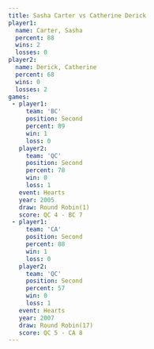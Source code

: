 ```yaml
---
title: Sasha Carter vs Catherine Derick
player1:                 
  name: Carter, Sasha    
  percent: 88            
  wins: 2                
  losses: 0              
player2:                 
  name: Derick, Catherine
  percent: 68            
  wins: 0                
  losses: 2              
games:
 - player1:          
     team: 'BC'      
     position: Second
     percent: 89     
     win: 1          
     loss: 0         
   player2:          
     team: 'QC'      
     position: Second
     percent: 78     
     win: 0          
     loss: 1         
   event: Hearts       
   year: 2005          
   draw: Round Robin(1)
   score: QC 4 - BC 7  
 - player1:          
     team: 'CA'      
     position: Second
     percent: 88     
     win: 1          
     loss: 0         
   player2:          
     team: 'QC'      
     position: Second
     percent: 57     
     win: 0          
     loss: 1         
   event: Hearts        
   year: 2007           
   draw: Round Robin(17)
   score: QC 5 - CA 8   
---
```

